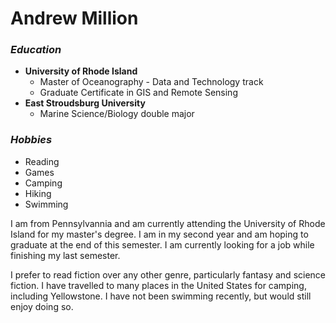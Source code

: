 # Andrew Million

### *Education*
* **University of Rhode Island**
  * Master of Oceanography - Data and Technology track
  * Graduate Certificate in GIS and Remote Sensing
* **East Stroudsburg University**
  * Marine Science/Biology double major

### *Hobbies*
- Reading
- Games
- Camping
- Hiking
- Swimming

I am from Pennsylvannia and am currently attending the University of Rhode Island for my master's degree. I am in my second year and am hoping to graduate at the end of this semester.  I am currently looking for a job while finishing my last semester.

I prefer to read fiction over any other genre, particularly fantasy and science fiction.  I have travelled to many places in the United States for camping, including Yellowstone.  I have not been swimming recently, but would still enjoy doing so.
